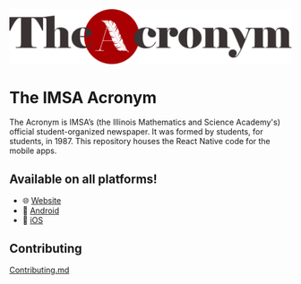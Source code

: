 <picture>
  <source media="(prefers-color-scheme: dark)" srcset="./assets/images/acronym_title_dark.png">
  <img alt="Cover" src="./assets/images/acronym_title.png">
</picture>

# The IMSA Acronym

The Acronym is IMSA’s (the Illinois Mathematics and Science Academy's) official student-organized newspaper. It was formed by students, for students, in 1987. This repository houses the React Native code for the mobile apps.

## Available on all platforms!
- 🌐 [Website](https://sites.imsa.edu/acronym/)
- 🤖 [Android](https://play.google.com/store/apps/details?id=edu.imsa.theacronym)
- 🍎 [iOS]()

## Contributing
[Contributing.md](CONTRIBUTING.md)

